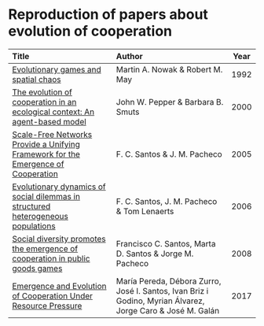 # Reproduction of papers about evolution of cooperation

|Title|Author|Year|
|:--|:--|:-:|
|[Evolutionary games and spatial chaos](https://github.com/mas178/social-simulation/blob/main/Evolutionary%20games%20and%20spatial%20chaos.ipynb)|Martin A. Nowak & Robert M. May|1992|
|[The evolution of cooperation in an ecological context: An agent-based model](https://github.com/mas178/reproduction-of-papers/tree/main/The%20evolution%20of%20cooperation%20in%20an%20ecological%20context%20(An%20agent-based%20model))|John W. Pepper & Barbara B. Smuts|2000|
|[Scale-Free Networks Provide a Unifying Framework for the Emergence of Cooperation](https://github.com/mas178/social-simulation/blob/main/Scale-Free%20Networks%20Provide%20a%20Unifying%20Framework%20for%20the%20Emergence%20of%20Cooperation.ipynb)|F. C. Santos & J. M. Pacheco|2005|
|[Evolutionary dynamics of social dilemmas in structured heterogeneous populations](https://github.com/mas178/social-simulation/blob/main/Evolutionary%20dynamics%20of%20social%20dilemmas%20in%20structured%20heterogeneous%20populations/Evolutionary%20dynamics%20of%20social%20dilemmas%20in%20structured%20heterogeneous%20populations.ipynb)|F. C. Santos, J. M. Pacheco & Tom Lenaerts|2006|
|[Social diversity promotes the emergence of cooperation in public goods games](https://github.com/mas178/social-simulation/blob/main/Santos2008)|Francisco C. Santos, Marta D. Santos & Jorge M. Pacheco |2008|
|[Emergence and Evolution of Cooperation Under Resource Pressure](https://github.com/mas178/social-simulation/tree/main/Emergence%20and%20Evolution%20of%20Cooperation%20Under%20Resource%20Pressure)|María Pereda, Débora Zurro, José I. Santos, Ivan Briz i Godino, Myrian Álvarez, Jorge Caro & José M. Galán |2017|

